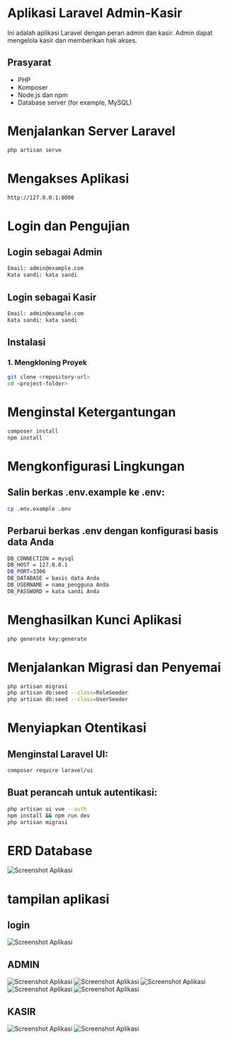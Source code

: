  
# Aplikasi Laravel Admin-Kasir

Ini adalah aplikasi Laravel dengan peran admin dan kasir. Admin dapat mengelola kasir dan memberikan hak akses.

## Prasyarat

- PHP
- Komposer
- Node.js dan npm
- Database server (for example, MySQL)

# Menjalankan Server Laravel
```bash
php artisan serve
```


# Mengakses Aplikasi
```bash
http://127.0.0.1:8000
```
# Login dan Pengujian

## Login sebagai Admin
```bash
Email: admin@example.com
Kata sandi: kata sandi
```
## Login sebagai Kasir
```bash
Email: admin@example.com
Kata sandi: kata sandi
```


## Instalasi

### 1. Mengkloning Proyek

``` bash
git clone <repository-url>
cd <project-folder>
```

# Menginstal Ketergantungan
```bash
composer install
npm install
```

# Mengkonfigurasi Lingkungan
## Salin berkas .env.example ke .env:

``` bash
cp .env.example .env
```

## Perbarui berkas .env dengan konfigurasi basis data Anda
```bash
DB_CONNECTION = mysql
DB_HOST = 127.0.0.1
DB_PORT=3306
DB_DATABASE = basis data Anda
DB_USERNAME = nama_pengguna Anda
DB_PASSWORD = kata sandi Anda
```

# Menghasilkan Kunci Aplikasi
``` bash
php generate key:generate
```

# Menjalankan Migrasi dan Penyemai
```bash
php artisan migrasi
php artisan db:seed --class=RoleSeeder
php artisan db:seed --class=UserSeeder
```

# Menyiapkan Otentikasi
## Menginstal Laravel UI:
``` bash
composer require laravel/ui
```

## Buat perancah untuk autentikasi:
```bash
php artisan ui vue --auth
npm install && npm run dev
php artisan migrasi
```

# ERD Database
![Screenshot Aplikasi](images/9.PNG)



# tampilan aplikasi
## login
![Screenshot Aplikasi](images/1.PNG)

## ADMIN
![Screenshot Aplikasi](images/2.PNG)
![Screenshot Aplikasi](images/3.PNG)
![Screenshot Aplikasi](images/4.PNG)
![Screenshot Aplikasi](images/5.PNG)
![Screenshot Aplikasi](images/6.PNG)

## KASIR
![Screenshot Aplikasi](images/7.PNG)
![Screenshot Aplikasi](images/8.PNG)

